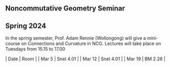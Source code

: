 ## Noncommutative Geometry Seminar

## Spring 2024

In the spring semester, Prof. Adam Rennie (Wollongong) will give a mini-course on Connections and Curvature in NCG. Lectures will take place on Tuesdays from 15.15 to 17.00

|  Date   | Room | 
| Mar 5 | Snel 4.01 |
| Mar 12 | Snel 4.01 |
| Mar 19 | BM 2.26 | 
